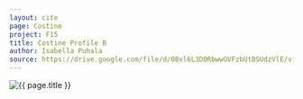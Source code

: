 ```yaml
---
layout: cite
page: Costine
project: F15
title: Costine Profile B
author: Isabella Puhala
source: https://drive.google.com/file/d/0Bxl6L3D0RbwwOVFzbUtBSUdzVlE/view?usp=sharing
---
```

![{{ page.title }}](/projects/F15/characters/costine/costineprofileb.jpg)
